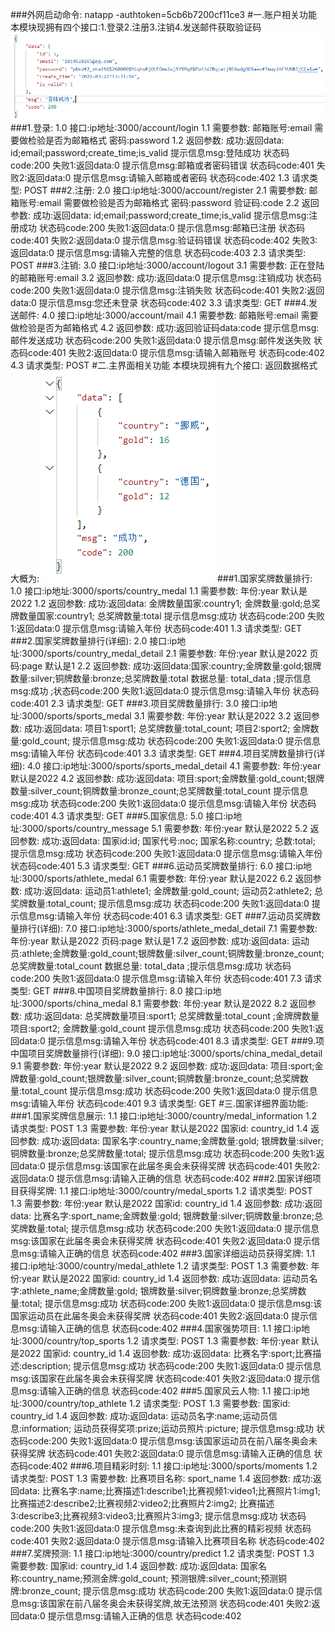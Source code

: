 ###外网启动命令:
    natapp -authtoken=5cb6b7200cf11ce3
#一.账户相关功能
    本模块现拥有四个接口:1.登录2.注册3.注销4.发送邮件获取验证码 
![data](./static/RemadeImage/2.png)
###1.登录:
    1.0 接口:ip地址:3000/account/login
    1.1 需要参数:
        邮箱账号:email 需要做检验是否为邮箱格式
        密码:password
    1.2 返回参数:
        成功:返回data: id;email;password;create_time;is_valid
            提示信息msg:登陆成功 状态码code:200
        失败1:返回data:0 提示信息msg:邮箱或者密码错误 状态码code:401
        失败2:返回data:0 提示信息msg:请输入邮箱或者密码 状态码code:402
    1.3 请求类型: POST
###2.注册:
    2.0 接口:ip地址:3000/account/register
    2.1 需要参数:
        邮箱账号:email 需要做检验是否为邮箱格式
        密码:password
        验证码:code
    2.2 返回参数:
        成功:返回data: id;email;password;create_time;is_valid
            提示信息msg:注册成功 状态码code:200
        失败1:返回data:0 提示信息msg:邮箱已注册 状态码code:401
        失败2:返回data:0 提示信息msg:验证码错误 状态码code:402
        失败3:返回data:0 提示信息msg:请输入完整的信息 状态码code:403
    2.3 请求类型: POST
###3.注销:
    3.0 接口:ip地址:3000/account/logout
    3.1 需要参数:
        正在登陆的邮箱账号:email 
    3.2 返回参数:
        成功:返回data:0 提示信息msg:注销成功 状态码code:200
        失败1:返回data:0 提示信息msg:注销失败 状态码code:401
        失败2:返回data:0 提示信息msg:您还未登录 状态码code:402
    3.3 请求类型: GET
###4.发送邮件:
    4.0 接口:ip地址:3000/account/mail
    4.1 需要参数:
        邮箱账号:email 需要做检验是否为邮箱格式
    4.2 返回参数:
        成功:返回验证码data:code 提示信息msg:邮件发送成功 状态码code:200
        失败1:返回data:0 提示信息msg:邮件发送失败 状态码code:401
        失败2:返回data:0 提示信息msg:请输入邮箱账号 状态码code:402
    4.3 请求类型: POST
#二.主界面相关功能
    本模块现拥有九个接口:
    返回数据格式大概为:
![data](./static/RemadeImage/1.png)
###1.国家奖牌数量排行:
    1.0 接口:ip地址:3000/sports/country_medal
    1.1 需要参数:
        年份:year 默认是2022
    1.2 返回参数:
        成功:返回data: 金牌数量国家:country1; 金牌数量:gold;总奖牌数量国家:country1; 总奖牌数量:total
            提示信息msg:成功 状态码code:200
        失败1:返回data:0 提示信息msg:请输入年份 状态码code:401
    1.3 请求类型: GET
###2.国家奖牌数量排行(详细):
    2.0 接口:ip地址:3000/sports/country_medal_detail
    2.1 需要参数:
        年份:year 默认是2022
        页码:page 默认是1
    2.2 返回参数:
        成功:返回data:国家:country;金牌数量:gold;银牌数量:silver;铜牌数量:bronze;总奖牌数量:total
            数据总量: total_data ;提示信息msg:成功 ;状态码code:200
        失败1:返回data:0 提示信息msg:请输入年份 状态码code:401
    2.3 请求类型: GET
###3.项目奖牌数量排行:
    3.0 接口:ip地址:3000/sports/sports_medal
    3.1 需要参数:
        年份:year 默认是2022
    3.2 返回参数:
        成功:返回data: 项目1:sport1; 总奖牌数量:total_count;
                       项目2:sport2; 金牌数量:gold_count;
            提示信息msg:成功 状态码code:200
        失败1:返回data:0 提示信息msg:请输入年份 状态码code:401
    3.3 请求类型: GET
###4.项目奖牌数量排行(详细):
    4.0 接口:ip地址:3000/sports/sports_medal_detail
    4.1 需要参数:
        年份:year 默认是2022
    4.2 返回参数:
        成功:返回data: 项目:sport;金牌数量:gold_count;银牌数量:silver_count;铜牌数量:bronze_count;总奖牌数量:total_count
            提示信息msg:成功 状态码code:200
        失败1:返回data:0 提示信息msg:请输入年份 状态码code:401
    4.3 请求类型: GET
###5.国家信息:
    5.0 接口:ip地址:3000/sports/country_message
    5.1 需要参数:
        年份:year 默认是2022
    5.2 返回参数:
        成功:返回data: 国家id:id; 国家代号:noc; 国家名称:country; 总数:total;
            提示信息msg:成功 状态码code:200
        失败1:返回data:0 提示信息msg:请输入年份 状态码code:401
    5.3 请求类型: GET
###6.运动员奖牌数量排行:
    6.0 接口:ip地址:3000/sports/athlete_medal
    6.1 需要参数:
        年份:year 默认是2022
    6.2 返回参数:
        成功:返回data: 运动员1:athlete1; 金牌数量:gold_count;
                       运动员2:athlete2; 总奖牌数量:total_count;
            提示信息msg:成功 状态码code:200
        失败1:返回data:0 提示信息msg:请输入年份 状态码code:401
    6.3 请求类型: GET
###7.运动员奖牌数量排行(详细):
    7.0 接口:ip地址:3000/sports/athlete_medal_detail
    7.1 需要参数:
        年份:year 默认是2022
        页码:page 默认是1
    7.2 返回参数:
        成功:返回data: 运动员:athlete;金牌数量:gold_count;银牌数量:silver_count;铜牌数量:bronze_count;总奖牌数量:total_count
            数据总量: total_data ;提示信息msg:成功 状态码code:200
        失败1:返回data:0 提示信息msg:请输入年份 状态码code:401
    7.3 请求类型: GET
###8.中国项目奖牌数量排行:
    8.0 接口:ip地址:3000/sports/china_medal
    8.1 需要参数:
        年份:year 默认是2022
    8.2 返回参数:
        成功:返回data: 总奖牌数量项目:sport1; 总奖牌数量:total_count ;金牌牌数量项目:sport2; 金牌数量:gold_count
            提示信息msg:成功 状态码code:200
        失败1:返回data:0 提示信息msg:请输入年份 状态码code:401
    8.3 请求类型: GET
###9.项中国项目奖牌数量排行(详细):
    9.0 接口:ip地址:3000/sports/china_medal_detail
    9.1 需要参数:
        年份:year 默认是2022
    9.2 返回参数:
        成功:返回data: 项目:sport;金牌数量:gold_count;银牌数量:silver_count;铜牌数量:bronze_count;总奖牌数量:total_count
        提示信息msg:成功 状态码code:200
        失败1:返回data:0 提示信息msg:请输入年份 状态码code:401
    9.3 请求类型: GET
#三.国家详细界面功能:
###1.国家奖牌信息展示:
    1.1 接口:ip地址:3000/country/medal_information
    1.2 请求类型: POST
    1.3 需要参数:
        年份:year 默认是2022
        国家id: country_id
    1.4 返回参数:
        成功:返回data: 国家名字:country_name;金牌数量:gold;
            银牌数量:silver;铜牌数量:bronze;总奖牌数量:total;
            提示信息msg:成功 状态码code:200
        失败1:返回data:0 提示信息msg:该国家在此届冬奥会未获得奖牌 状态码code:401
        失败2:返回data:0 提示信息msg:请输入正确的信息 状态码code:402
###2.国家详细项目获得奖牌:
    1.1 接口:ip地址:3000/country/medal_sports
    1.2 请求类型: POST
    1.3 需要参数:
        年份:year 默认是2022
        国家id: country_id
    1.4 返回参数:
        成功:返回data: 比赛名字:sport_name;金牌数量:gold;
            银牌数量:silver;铜牌数量:bronze;总奖牌数量:total;
            提示信息msg:成功 状态码code:200
        失败1:返回data:0 提示信息msg:该国家在此届冬奥会未获得奖牌 状态码code:401
        失败2:返回data:0 提示信息msg:请输入正确的信息 状态码code:402
###3.国家详细运动员获得奖牌:
    1.1 接口:ip地址:3000/country/medal_athlete
    1.2 请求类型: POST
    1.3 需要参数:
        年份:year 默认是2022
        国家id: country_id
    1.4 返回参数:
        成功:返回data: 运动员名字:athlete_name;金牌数量:gold;
            银牌数量:silver;铜牌数量:bronze;总奖牌数量:total;
            提示信息msg:成功 状态码code:200
        失败1:返回data:0 提示信息msg:该国家运动员在此届冬奥会未获得奖牌 状态码code:401
        失败2:返回data:0 提示信息msg:请输入正确的信息 状态码code:402
###4.国家强势项目:
    1.1 接口:ip地址:3000/country/top_sports
    1.2 请求类型: POST
    1.3 需要参数:
        年份:year 默认是2022
        国家id: country_id
    1.4 返回参数:
        成功:返回data: 比赛名字:sport;比赛描述:description;
        提示信息msg:成功 状态码code:200
        失败1:返回data:0 提示信息msg:该国家在此届冬奥会未获得奖牌 状态码code:401
        失败2:返回data:0 提示信息msg:请输入正确的信息 状态码code:402
###5.国家风云人物:
    1.1 接口:ip地址:3000/country/top_athlete
    1.2 请求类型: POST
    1.3 需要参数:
        国家id: country_id
    1.4 返回参数:
        成功:返回data: 运动员名字:name;运动员信息:information;
            运动员获得奖项:prize;运动员照片:picture;
            提示信息msg:成功 状态码code:200
        失败1:返回data:0 提示信息msg:该国家运动员在前八届冬奥会未获得奖牌 状态码code:401
        失败2:返回data:0 提示信息msg:请输入正确的信息 状态码code:402
###6.项目精彩时刻:
    1.1 接口:ip地址:3000/sports/moments
    1.2 请求类型: POST
    1.3 需要参数:
        比赛项目名称: sport_name
    1.4 返回参数:
        成功:返回data: 比赛名字:name;比赛描述1:describe1;比赛视频1:video1;比赛照片1:img1;
            比赛描述2:describe2;比赛视频2:video2;比赛照片2:img2;
            比赛描述3:describe3;比赛视频3:video3;比赛照片3:img3;
            提示信息msg:成功 状态码code:200
        失败1:返回data:0 提示信息msg:未查询到此比赛的精彩视频 状态码code:401
        失败2:返回data:0 提示信息msg:请输入比赛项目名称 状态码code:402
###7.奖牌预测:
    1.1 接口:ip地址:3000/country/predict
    1.2 请求类型: POST
    1.3 需要参数:
        国家id: country_id
    1.4 返回参数:
        成功:返回data: 国家名称:country_name;预测金牌:gold_count;
            预测银牌:silver_count;预测铜牌:bronze_count;
            提示信息msg:成功 状态码code:200
        失败1:返回data:0 提示信息msg:该国家在前八届冬奥会未获得奖牌,故无法预测 状态码code:401
        失败2:返回data:0 提示信息msg:请输入正确的信息 状态码code:402
